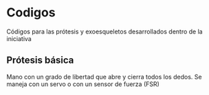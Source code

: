 # Codigos
Códigos para las prótesis y exoesqueletos desarrollados dentro de la iniciativa

## Prótesis básica
Mano con un grado de libertad que abre y cierra todos los dedos. Se maneja con un servo o con un sensor de fuerza (FSR)

